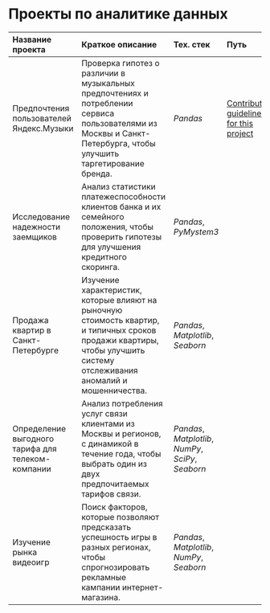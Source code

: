 # Проекты по аналитике данных

| Название проекта | Краткое описание | Тех. стек | Путь |
| :---------- | :------------------------------ | :-------------- | :---------- |
| Предпочтения пользователей Яндекс.Музыки | Проверка гипотез о различии в музыкальных предпочтениях и потреблении сервиса пользователями из Москвы и Санкт-Петербурга, чтобы улучшить таргетирование бренда. | *Pandas* | [Contribution guidelines for this project](./credit-scoring_data-pre-processing) |
| Исследование надежности заемщиков | Анализ статистики платежеспособности клиентов банка и их семейного положения, чтобы проверить гипотезы для улучшения кредитного скоринга. | *Pandas*, *PyMystem3* |  |
| Продажа квартир в Санкт-Петербурге | Изучение характеристик, которые влияют на рыночную стоимость квартир, и типичных сроков продажи квартиры, чтобы улучшить систему отслеживания аномалий и мошенничества. | *Pandas*, *Matplotlib*, *Seaborn* |  |
| Определение выгодного тарифа для телеком-компании | Анализ потребления услуг связи клиентами из Москвы и регионов, с динамикой в течение года, чтобы выбрать один из двух предпочитаемых тарифов связи. | *Pandas*, *Matplotlib*, *NumPy*, *SciPy*, *Seaborn* |  |
| Изучение рынка видеоигр | Поиск факторов, которые позволяют предсказать успешность игры в разных регионах, чтобы спрогнозировать рекламные кампании интернет-магазина. | *Pandas*, *Matplotlib*, *NumPy*, *Seaborn* |  |
